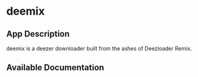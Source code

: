 # deemix

## App Description

deemix is a deezer downloader built from the ashes of Deezloader Remix.

## Available Documentation

